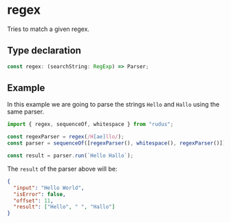 # regex

Tries to match a given regex.

## Type declaration

```ts
const regex: (searchString: RegExp) => Parser;
```

## Example

In this example we are going to parse the strings `Hello` and `Hallo` using the same parser.

```ts
import { regex, sequenceOf, whitespace } from "rudus";

const regexParser = regex(/H[ae]llo/);
const parser = sequenceOf([regexParser(), whitespace(), regexParser()]);

const result = parser.run(`Hello Hallo`);
```

The `result` of the parser above will be:

```json
{
  "input": "Hello World",
  "isError": false,
  "offset": 11,
  "result": ["Hello", " ", "Hallo"]
}
```
